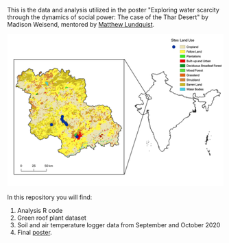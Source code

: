 This is the data and analysis utilized in the poster "Exploring water scarcity through
the dynamics of social power: The case of the Thar Desert" by Madison Weisend, mentored by
[Matthew Lundquist](https://www.lundquistecology.com). 

![map](india.png)

In this repository you will find:

1. Analysis R code
2. Green roof plant dataset
3. Soil and air temperature logger data from September and October 2020
4. Final [poster](poster.pdf).